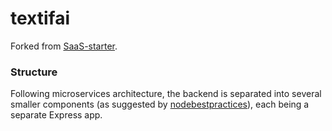 # textifai

Forked from [SaaS-starter](https://github.com/danielsteman/saas-starter).

### Structure

Following microservices architecture, the backend is separated into several smaller components (as suggested by [nodebestpractices](https://github.com/goldbergyoni/nodebestpractices/blob/master/sections/projectstructre/breakintcomponents.md)), each being a separate Express app.
